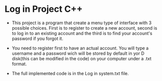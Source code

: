 # Log in Project C++

 - This project is a program that create a menu type of interface with 3 possible choices.
   First is to register to create a new account, second is to log in to an existing account 
   and the third is to find your account's password if you forgot it.
   
 - You need to register first to have an actual account. You will type a username and a 
   password wich will be stored by default in yor D disk(this can be modified in the code) 
   on your computer under a .txt format.
  
 - The full implemented code is in the Log in system.txt file.
